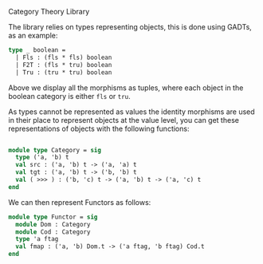 Category Theory Library

The library relies on types representing objects, this is done using GADTs, as an example:

```ocaml
type _ boolean = 
  | Fls : (fls * fls) boolean
  | F2T : (fls * tru) boolean 
  | Tru : (tru * tru) boolean
```

Above we display all the morphisms as tuples, where each object in the boolean category is either `fls` or `tru`.

As types cannot be represented as values the identity morphisms are used in their place to represent objects at 
the value level, you can get these representations of objects with the following functions:

```ocaml

module type Category = sig 
  type ('a, 'b) t
  val src : ('a, 'b) t -> ('a, 'a) t 
  val tgt : ('a, 'b) t -> ('b, 'b) t
  val ( >>> ) : ('b, 'c) t -> ('a, 'b) t -> ('a, 'c) t
end 
```

We can then represent Functors as follows:

```ocaml
module type Functor = sig 
  module Dom : Category
  module Cod : Category
  type 'a ftag
  val fmap : ('a, 'b) Dom.t -> ('a ftag, 'b ftag) Cod.t
end
```










